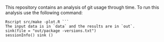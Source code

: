 This repository contains an analysis of git usage through time.
To run this analysis use the following command:
```
Rscript src/make -plot.R ```
The input data is in `data` and the results are in `out`.
sink(file = "out/package -versions.txt")
sessionInfo() sink ()
